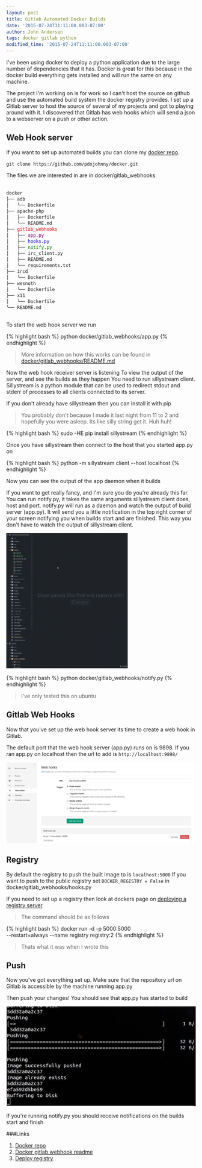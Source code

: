 ```yaml
---
layout: post
title: Gitlab Automated Docker Builds
date: '2015-07-24T11:11:00.003-07:00'
author: John Andersen
tags: docker gitlab python
modified_time: '2015-07-24T11:11:00.003-07:00'
---
```


I've been using docker to deploy a python application due to the
large number of dependencies that it has. Docker is great for this because
in the docker build everything gets installed and will run the same
on any machine.

The project I'm working on is for work so I can't host the source on github
and use the automated build system the docker registry provides. I set up a
Gitlab server to host the source of several of my projects and got to playing
around with it. I discovered that Gitlab has web hooks which will send a json
to a webserver on a push or other action.

Web Hook server
---

If you want to set up automated builds you can clone my [docker repo][docker-repo-url].

```
git clone https://github.com/pdxjohnny/docker.git
```

The files we are interested in are in docker/gitlab_webhooks

<pre>
<code>
docker
├── adb
│   ╰── Dockerfile
├── apache-php
│   ├── Dockerfile
│   ╰── README.md
├── <font color="red">gitlab_webhooks</font>
│   ├── <font color="purple">app.py</font>
│   ├── <font color="blue">hooks.py</font>
│   ├── <font color="green">notify.py</font>
│   ├── irc_client.py
│   ├── README.md
│   ╰── requirements.txt
├── ircd
│   ╰── Dockerfile
├── wesnoth
│   ╰── Dockerfile
├── x11
│   ╰── Dockerfile
╰── README.md
</code>
</pre>

To start the web hook server we run

{% highlight bash %}
python docker/gitlab_webhooks/app.py
{% endhighlight %}
> More information on how this works can be found in
> [docker/gitlab_webhooks/README.md][docker-gitlab-webhook-readme-url]

Now the web hook receiver server is listening
To view the output of the server, and see the builds as they happen
You need to run sillystream client. Sillystream is a python module that
can be used to redirect stdout and stderr of processes to all clients
connected to its server.

If you don't already have sillystream then you can install it with pip

> You probably don't because I made it last night from 11 to 2
> and hopefully you were asleep. Its like silly string get it. Huh huh!

{% highlight bash %}
sudo -HE pip install sillystream
{% endhighlight %}

Once you have sillystream then connect to the host that you started app.py on

{% highlight bash %}
python -m sillystream client --host localhost
{% endhighlight %}

Now you can see the output of the app daemon when it builds

If you want to get really fancy, and I'm sure you do you're already this far.
You can run notify.py, it takes the same arguments sillystream client does,
host and port. notify.py will run as a daemon and watch the output of build
server (app.py). It will send you a little notification in the top right
corner of your screen notifying you when builds start and are finished. This way you don't have to watch the output of sillystream client.

![webhook-commit](/assets/webhook_commit.gif)

{% highlight bash %}
python docker/gitlab_webhooks/notify.py
{% endhighlight %}
> I've only tested this on ubuntu


Gitlab Web Hooks
---

Now that you've set up the web hook server its time to create a web hook in
Gitlab.

The default port that the web hook server (app.py) runs on is 9898.
If you ran app.py on localhost then the url to add is `http://localhost:9898/`

![gitlab-webhook-setup](/assets/gitlab_webhook_setup.png)

Registry
---

By default the registry to push the built image to is `localhost:5000`
If you want to push to the public registry set `DOCKER_REGISTRY = False`
in docker/gitlab_webhooks/hooks.py

If you need to set up a registry then look at dockers page on [deploying a registry server][deploy-reg-url]

> The command should be as follows

{% highlight bash %}
docker run -d -p 5000:5000 \
  --restart=always --name registry registry:2
{% endhighlight %}
> Thats what it was when I wrote this

Push
---

Now you've got everything set up. Make sure that the repository url on Gitlab
is accessible by the machine running app.py

Then push your changes! You should see that app.py has started to build

![sillystream-docker](https://raw.githubusercontent.com/pdxjohnny/sillystream/master/examples/docker.gif)

If you're running notify.py you should receive notifications on the builds
start and finish

###Links
1. [Docker repo][docker-repo-url]
2. [Docker gitlab webhook readme][docker-gitlab-webhook-readme-url]
3. [Deploy registry][deploy-reg-url]

[docker-repo-url]: https://github.com/pdxjohnny/docker.git
[docker-gitlab-webhook-readme-url]: https://github.com/pdxjohnny/docker/tree/master/gitlab_webhooks/README.md
[deploy-reg-url]: https://docs.docker.com/registry/deploying/
